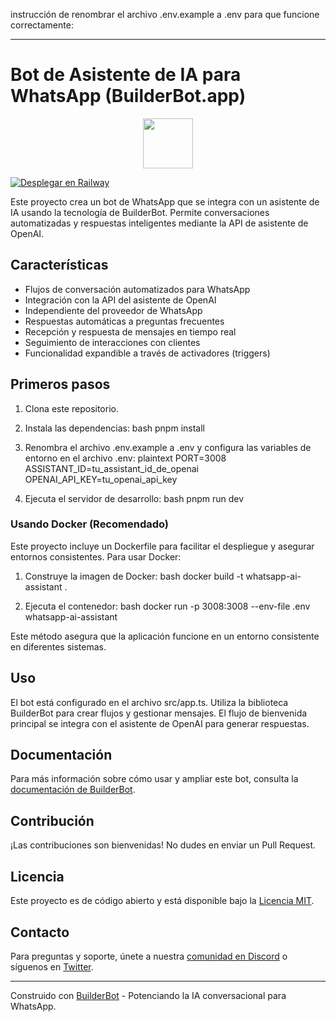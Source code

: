 instrucción de renombrar el archivo .env.example a .env para que funcione correctamente:

---

# Bot de Asistente de IA para WhatsApp (BuilderBot.app)

<p align="center">
  <img src="https://builderbot.vercel.app/assets/thumbnail-vector.png" height="80">
</p>

[![Desplegar en Railway](https://railway.app/button.svg)](https://railway.app/template/6VbbLI?referralCode=jyd_0y)

Este proyecto crea un bot de WhatsApp que se integra con un asistente de IA usando la tecnología de BuilderBot. Permite conversaciones automatizadas y respuestas inteligentes mediante la API de asistente de OpenAI.

## Características

- Flujos de conversación automatizados para WhatsApp
- Integración con la API del asistente de OpenAI
- Independiente del proveedor de WhatsApp
- Respuestas automáticas a preguntas frecuentes
- Recepción y respuesta de mensajes en tiempo real
- Seguimiento de interacciones con clientes
- Funcionalidad expandible a través de activadores (triggers)

## Primeros pasos

1. Clona este repositorio.
2. Instala las dependencias:
   bash
   pnpm install
   
3. Renombra el archivo .env.example a .env y configura las variables de entorno en el archivo .env:
   plaintext
   PORT=3008
   ASSISTANT_ID=tu_assistant_id_de_openai
   OPENAI_API_KEY=tu_openai_api_key
   
4. Ejecuta el servidor de desarrollo:
   bash
   pnpm run dev
   

### Usando Docker (Recomendado)

Este proyecto incluye un Dockerfile para facilitar el despliegue y asegurar entornos consistentes. Para usar Docker:

1. Construye la imagen de Docker:
   bash
   docker build -t whatsapp-ai-assistant .
   
2. Ejecuta el contenedor:
   bash
   docker run -p 3008:3008 --env-file .env whatsapp-ai-assistant
   

Este método asegura que la aplicación funcione en un entorno consistente en diferentes sistemas.

## Uso

El bot está configurado en el archivo src/app.ts. Utiliza la biblioteca BuilderBot para crear flujos y gestionar mensajes. El flujo de bienvenida principal se integra con el asistente de OpenAI para generar respuestas.

## Documentación

Para más información sobre cómo usar y ampliar este bot, consulta la [documentación de BuilderBot](https://builderbot.vercel.app/).

## Contribución

¡Las contribuciones son bienvenidas! No dudes en enviar un Pull Request.

## Licencia

Este proyecto es de código abierto y está disponible bajo la [Licencia MIT](LICENSE).

## Contacto

Para preguntas y soporte, únete a nuestra [comunidad en Discord](https://link.codigoencasa.com/DISCORD) o síguenos en [Twitter](https://twitter.com/leifermendez).

---

Construido con [BuilderBot](https://www.builderbot.app/en) - Potenciando la IA conversacional para WhatsApp.